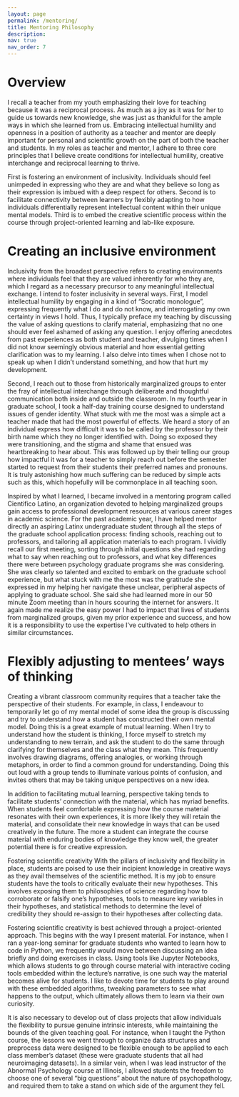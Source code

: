 ```yaml
---
layout: page
permalink: /mentoring/
title: Mentoring Philosophy
description:
nav: true
nav_order: 7
---
```


# Overview

I recall a teacher from my youth emphasizing their love for teaching because it was a reciprocal process. As much as a joy as it was for her to guide us towards new knowledge, she was just as thankful for the ample ways in which she learned from us. Embracing intellectual humility and openness in a position of authority as a teacher and mentor are deeply important for personal and scientific growth on the part of both the teacher and students. In my roles as teacher and mentor, I adhere to three core principles that I believe create conditions for intellectual humility, creative interchange and reciprocal learning to thrive.

First is fostering an environment of inclusivity. Individuals should feel unimpeded in expressing who they are and what they believe so long as their expression is imbued with a deep respect for others. Second is to facilitate connectivity between learners by flexibly adapting to how individuals differentially represent intellectual content within their unique mental models. Third is to embed the creative scientific process within the course through project-oriented learning and lab-like exposure.

# Creating an inclusive environment

Inclusivity from the broadest perspective refers to creating environments where individuals feel that they are valued inherently for who they are, which I regard as a necessary precursor to any meaningful intellectual exchange. I intend to foster inclusivity in several ways. First, I model intellectual humility by engaging in a kind of “Socratic monologue”, expressing frequently what I do and do not know, and interrogating my own certainty in views I hold. Thus, I typically preface my teaching by discussing the value of asking questions to clarify material, emphasizing that no one should ever feel ashamed of asking any question. I enjoy offering anecdotes from past experiences as both student and teacher, divulging times when I did not know seemingly obvious material and how essential getting clarification was to my learning. I also delve into times when I chose not to speak up when I didn’t understand something, and how that hurt my development.

Second, I reach out to those from historically marginalized groups to enter the fray of intellectual interchange through deliberate and thoughtful communication both inside and outside the classroom. In my fourth year in graduate school, I took a half-day training course designed to understand issues of gender identity. What stuck with me the most was a simple act a teacher made that had the most powerful of effects. We heard a story of an individual express how difficult it was to be called by the professor by their birth name which they no longer identified with. Doing so exposed they were transitioning, and the stigma and shame that ensued was heartbreaking to hear about. This was followed up by their telling our group how impactful it was for a teacher to simply reach out before the semester started to request from their students their preferred names and pronouns. It is truly astonishing how much suffering can be reduced by simple acts such as this, which hopefully will be commonplace in all teaching soon.

Inspired by what I learned, I became involved in a mentoring program called Cientifico Latino, an organization devoted to helping marginalized groups gain access to professional development resources at various career stages in academic science. For the past academic year, I have helped mentor directly an aspiring Latinx undergraduate student through all the steps of the graduate school application process: finding schools, reaching out to professors, and tailoring all application materials to each program. I vividly recall our first meeting, sorting through initial questions she had regarding what to say when reaching out to professors, and what key differences there were between psychology graduate programs she was considering. She was clearly so talented and excited to embark on the graduate school experience, but what stuck with me the most was the gratitude she expressed in my helping her navigate these unclear, peripheral aspects of applying to graduate school. She said she had learned more in our 50 minute Zoom meeting than in hours scouring the internet for answers. It again made me realize the easy power I had to impact that lives of students from marginalized groups, given my prior experience and success, and how it is a responsibility to use the expertise I’ve cultivated to help others in similar circumstances.

# Flexibly adjusting to mentees’ ways of thinking

Creating a vibrant classroom community requires that a teacher take the perspective of their students. For example, in class, I endeavour to temporarily let go of my mental model of some idea the group is discussing and try to understand how a student has constructed their own mental model. Doing this is a great example of mutual learning. When I try to understand how the student is thinking, I force myself to stretch my understanding to new terrain, and ask the student to do the same through clarifying for themselves and the class what they mean. This frequently involves drawing diagrams, offering analogies, or working through metaphors, in order to find a common ground for understanding. Doing this out loud with a group tends to illuminate various points of confusion, and invites others that may be taking unique perspectives on a new idea.

In addition to facilitating mutual learning, perspective taking tends to facilitate students’ connection with the material, which has myriad benefits. When students feel comfortable expressing how the course material resonates with their own experiences, it is more likely they will retain the material, and consolidate their new knowledge in ways that can be used creatively in the future. The more a student can integrate the course material with enduring bodies of knowledge they know well, the greater potential there is for creative expression.

Fostering scientific creativity
With the pillars of inclusivity and flexibility in place, students are poised to use their incipient knowledge in creative ways as they avail themselves of the scientific method. It is my job to ensure students have the tools to critically evaluate their new hypotheses. This involves exposing them to philosophies of science regarding how to corroborate or falsify one’s hypotheses, tools to measure key variables in their hypotheses, and statistical methods to determine the level of credibility they should re-assign to their hypotheses after collecting data.

Fostering scientific creativity is best achieved through a project-oriented approach. This begins with the way I present material. For instance, when I ran a year-long seminar for graduate students who wanted to learn how to code in Python, we frequently would move between discussing an idea briefly and doing exercises in class. Using tools like Jupyter Notebooks, which allows students to go through course material with interactive coding tools embedded within the lecture’s narrative, is one such way the material becomes alive for students. I like to devote time for students to play around with these embedded algorithms, tweaking parameters to see what happens to the output, which ultimately allows them to learn via their own curiosity.

It is also necessary to develop out of class projects that allow individuals the flexibility to pursue genuine intrinsic interests, while maintaining the bounds of the given teaching goal. For instance, when I taught the Python course, the lessons we went through to organize data structures and preprocess data were designed to be flexible enough to be applied to each class member’s dataset (these were graduate students that all had neuroimaging datasets). In a similar vein, when I was lead instructor of the Abnormal Psychology course at Illinois, I allowed students the freedom to choose one of several “big questions” about the nature of psychopathology, and required them to take a stand on which side of the argument they fell.
